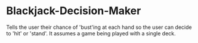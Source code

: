 # Blackjack-Decision-Maker
Tells the user their chance of 'bust'ing at each hand so the user can decide to 'hit' or 'stand'. It assumes a game being played with a single deck.
